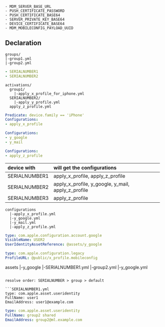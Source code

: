```
- MDM_SERVER_BASE_URL
- PUSH_CERTIFICATE_PASSWORD
- PUSH_CERTIFICATE_BASE64
- SERVER_PRIVATE_KEY_BASE64
- DEVICE_CERTIFICATE_BASE64
- MDM_MOBILECONFIG_PAYLOAD_UUID
```

## Declaration

```
groups/
|-group1.yml
|-group2.yml
```

```group1.yml
- SERIALNUMBER1
- SERIALNUMBER2
```

```
activations/
  group1/
    |-apply_x_profile_for_iphone.yml
  SERIALNUMBER2/
    |-apply_y_profile.yml
  apply_z_profile.yml
```

```apply_x_profile_for_iphone.yml
Predicate: device.family == 'iPhone'
Configurations:
- apply_x_profile
```

```apply_y_profile.yml
Configurations:
- y_google
- y_mail
```

```apply_z_profile.yml
Configurations:
- apply_z_profile
```

| device with   | will get the configurations                        |
| :------------ | :------------------------------------------------- |
| SERIALNUMBER1 | apply_x_profile, apply_z_profile                   |
| SERIALNUMBER2 | apply_x_profile, y_google, y_mail, apply_z_profile |
| SERIALNUMBER3 | apply_z_profile                                    |

```
configurations
  |-apply_x_profile.yml
  |-y_google.yml
  |-y_mail.yml
  |-apply_z_profile.yml
```

```y_google.yml
type: com.apple.configuration.account.google
VisibleName: USER2
UserIdentityAssetReference: @assets/y_google
```

```apply_x_profile.yml
type: com.apple.configuration.legacy
ProfileURL: @public/x_profile.mobileconfig
```

assets
|-y_google
|-SERIALNUMBER1.yml
|-group2.yml
|-y_google.yml

````

resolve order: SERIALNUMBER > group > default

```SERIALNUMBER1.yml
type: com.apple.asset.useridentity
FullName: user1
EmailAddress: user1@example.com
````

```group2.yml
type: com.apple.asset.useridentity
FullName: group2 shared
EmailAddress: group2@ml.example.com
```
